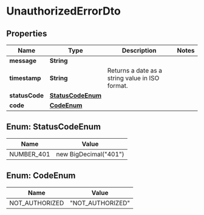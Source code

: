

# UnauthorizedErrorDto


## Properties

| Name | Type | Description | Notes |
|------------ | ------------- | ------------- | -------------|
|**message** | **String** |  |  |
|**timestamp** | **String** | Returns a date as a string value in ISO format. |  |
|**statusCode** | [**StatusCodeEnum**](#StatusCodeEnum) |  |  |
|**code** | [**CodeEnum**](#CodeEnum) |  |  |



## Enum: StatusCodeEnum

| Name | Value |
|---- | -----|
| NUMBER_401 | new BigDecimal(&quot;401&quot;) |



## Enum: CodeEnum

| Name | Value |
|---- | -----|
| NOT_AUTHORIZED | &quot;NOT_AUTHORIZED&quot; |



